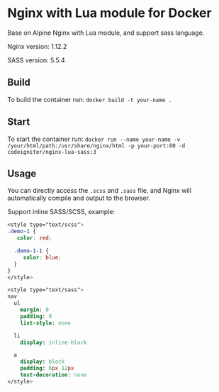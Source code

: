 # Nginx with Lua module for Docker

Base on Alpine Nginx with Lua module, and support sass language.

Nginx version: 1.12.2

SASS version: 5.5.4

## Build

To build the container run: `docker build -t your-name .`

## Start

To start the container run: `docker run --name your-name -v /your/html/path:/usr/share/nginx/html -p your-port:80 -d codeigniter/nginx-lua-sass:3`

## Usage

You can directly access the `.scss` and `.sass` file, and Nginx will automatically compile and output to the browser.

Support inline SASS/SCSS, example:

```scss
<style type="text/scss">
.demo-1 {
   color: red;

  .demo-1-1 {
     color: blue;
  }
}
</style>
```

```sass
<style type="text/sass">
nav
  ul
    margin: 0
    padding: 0
    list-style: none

  li
    display: inline-block

  a
    display: block
    padding: 6px 12px
    text-decoration: none
</style>
```
